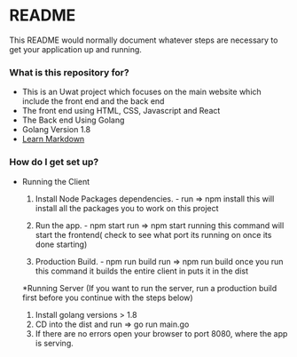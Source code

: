 # README #

This README would normally document whatever steps are necessary to get your application up and running.

### What is this repository for? ###

* This is an Uwat project which focuses on the main website which include the front end and the back end 
* The front end using HTML, CSS, Javascript and React 
* The Back end Using Golang 
* Golang Version 1.8
* [Learn Markdown](https://bitbucket.org/tutorials/markdowndemo)

### How do I get set up? ###

* Running the Client
    1. Install Node Packages dependencies. - 
        run => npm install
        this will install all the packages you to work on this project
        
    2. Run the app. - npm start
        run => npm start
        running this command will start the frontend( check to see what port its running on once its done starting)
        
    3. Production Build. - npm run build
        run => npm run build
        once you run this command it builds the entire client in puts it in the dist 
        
  *Running Server (If you want to run the server, run a production build first before you continue with the steps below)
  1. Install golang versions > 1.8
  2. CD into the dist and run => go run main.go
  3. If there are no errors open your browser to port 8080, where the app is serving.

  
  
    

